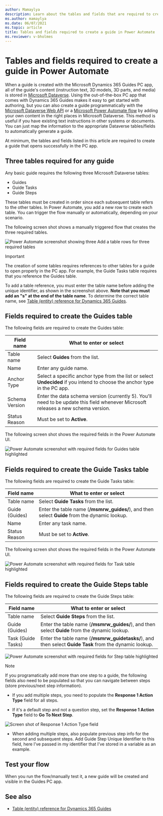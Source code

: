 ```yaml
---
author: Mamaylya
description: Learn about the tables and fields that are required to create a guide (in Microsoft Dynamics 365 Guides) using Microsoft Power Automate.
ms.author: mamaylya
ms.date: 06/07/2021
ms.topic: article
title: Tables and fields required to create a guide in Power Automate
ms.reviewer: v-bholmes
---
```


# Tables and fields required to create a guide in Power Automate

When a guide is created with the Microsoft Dynamics 365 Guides PC app, all of the guide's content (instruction text, 3D models, 3D parts, and media) is stored in [Microsoft Dataverse](https://docs.microsoft.com/powerapps/maker/data-platform/data-platform-intro). Using the out-of-the-box PC app that comes with Dynamics 365 Guides makes it easy to get started with authoring, but you can also create a guide programmatically with the [Microsoft Dataverse Web API](https://docs.microsoft.com/powerapps/developer/data-platform/webapi/overview) or a [Microsoft Power Automate flow](https://docs.microsoft.com/power-automate/getting-started#create-your-first-flow) by adding your own content in the right places in Microsoft Dataverse. This method is useful if you have existing text instructions in other systems or documents. You can just map the information to the appropriate Dataverse tables/fields to automatically generate a guide.

At minimum, the tables and fields listed in this article are required to create a guide that opens successfully in the PC app.

## Three tables required for any guide

Any basic guide requires the following three Microsoft Dataverse tables:

- Guides
- Guide Tasks
- Guide Steps

These tables must be created in order since each subsequent table refers to the other tables. In Power Automate, you add a new row to create each table. You can trigger the flow manually or automatically, depending on your scenario. 

The following screen shot shows a manually triggered flow that creates the three required tables.

![Power Automate screenshot showing three Add a table rows for three required tables](media/power-automate-create-tables.PNG "Power Automate screenshot showing three Add a table rows for three required tables")

> [!IMPORTANT]
> The creation of some tables requires references to other tables for a guide to open properly in the PC app. For example, the 
Guide Tasks table requires that you reference the Guides table. 
>
> To add a table reference, you must enter the table name before adding the unique identifier, as shown in the screenshot above. **Note that you must add an "s" at the end of the table name**. To determine the correct table name, see [Table (entity) reference for Dynamics 365 Guides](developer-entity-reference.md). 

## Fields required to create the Guides table

The following fields are required to create the Guides table:

|Field name|What to enter or select|
|-------------------------------|-------------------------------------------------|
|Table name|Select **Guides** from the list.|
|Name|Enter any guide name.|
|Anchor Type|Select a specific anchor type from the list or select **Undecided** if you intend to choose the anchor type in the PC app.|
|Schema Version|Enter the data schema version (currently 5). You'll need to be update this field whenever Microsoft releases a new schema version.
|Status Reason|Must be set to **Active**.|

The following screen shot shows the required fields in the Power Automate UI.

![Power Automate screenshot with required fields for Guides table highlighted](media/power-automate-guide-creation-fields.PNG "Power Automate screenshot with required fields for Guides table highlighted")

## Fields required to create the Guide Tasks table

The following fields are required to create the Guide Tasks table:

|Field name|What to enter or select|
|-------------------------------|-------------------------------------------------|
|Table name|Select **Guide Tasks** from the list.|
|Guide (Guides)|Enter the table name (**/msmrw_guides/**), and then select **Guide** from the dynamic lookup.|
|Name|Enter any task name.|
|Status Reason|Must be set to **Active**.|

The following screen shot shows the required fields in the Power Automate UI.

![Power Automate screenshot with required fields for Task table highlighted](media/power-automate-task-creation-fields.PNG "Power Automate screenshot with required fields for Task table highlighted")

## Fields required to create the Guide Steps table

The following fields are required to create the Guide Steps table:

|Field name|What to enter or select|
|-------------------------------|-------------------------------------------------|
|Table name|Select **Guide Steps** from the list.|
|Guide (Guides)|Enter the table name (**/msmrw_guides/**), and then select **Guide** from the dynamic lookup.|
|Task (Guide Tasks)|Enter the table name (**/msmrw_guidetasks/**), and then select **Guide Task** from the dynamic lookup.|

![Power Automate screenshot with required fields for Step table highlighted](media/power-automate-step-creation-fields.PNG "Power Automate screenshot with required fields for Step table highlighted")

> [!NOTE]
> If you programatically add more than one step to a guide, the following fields also need to be populated so that you can navigate between steps (store previous/next step information).
>
>- If you add multiple steps, you need to populate the **Response 1 Action Type** field for all steps.
>
>- If it's a default step and not a question step, set the **Response 1 Action Type** field to **Go To Next Step**.
>
> ![Screen shot of Response 1 Action Type field](media/response-1-action-type.PNG "Screen shot of Response 1 Action Type field]")
>
>- When adding multiple steps, also populate previous step info for the second and subsequent steps.
> Add Guide Step Unique Identifier to this field, here I’ve passed in my identifier that I’ve stored in a variable as an example.

## Test your flow

When you run the flow/manually test it, a new guide will be created and visible in the Guides PC app. 

## See also

- [Table (entity) reference for Dynamics 365 Guides](developer-entity-reference.md)
